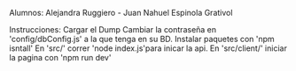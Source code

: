 Alumnos: Alejandra Ruggiero - Juan Nahuel Espinola Grativol

Instrucciones:
    Cargar el Dump
    Cambiar la contraseña en 'config/dbConfig.js' a la que tenga en su BD.
    Instalar paquetes con 'npm isntall'
    En 'src/' correr 'node index.js'para inicar la api.
    En 'src/client/' iniciar la pagina con 'npm run dev'
    

